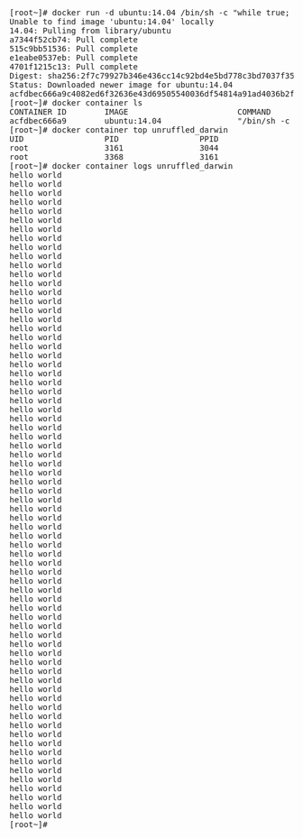 <pre>
[root~]# docker run -d ubuntu:14.04 /bin/sh -c "while true; do echo hello world; sleep 1; done"
Unable to find image 'ubuntu:14.04' locally
14.04: Pulling from library/ubuntu
a7344f52cb74: Pull complete
515c9bb51536: Pull complete
e1eabe0537eb: Pull complete
4701f1215c13: Pull complete
Digest: sha256:2f7c79927b346e436cc14c92bd4e5bd778c3bd7037f35bc639ac1589a7acfa90
Status: Downloaded newer image for ubuntu:14.04
acfdbec666a9c4082ed6f32636e43d69505540036df54814a91ad4036b2fxxxx
[root~]# docker container ls
CONTAINER ID        IMAGE                       COMMAND                  CREATED             STATUS              PORTS                   NAMES
acfdbec666a9        ubuntu:14.04                "/bin/sh -c 'while..."   19 seconds ago      Up 18 seconds                               unruffled_darwin
[root~]# docker container top unruffled_darwin
UID                 PID                 PPID                C                   STIME               TTY                 TIME                CMD
root                3161                3044                0                   14:40               ?                   00:00:00            /bin/sh -c while true; do echo hello world; sleep 1; done
root                3368                3161                0                   14:41               ?                   00:00:00            sleep 1
[root~]# docker container logs unruffled_darwin
hello world
hello world
hello world
hello world
hello world
hello world
hello world
hello world
hello world
hello world
hello world
hello world
hello world
hello world
hello world
hello world
hello world
hello world
hello world
hello world
hello world
hello world
hello world
hello world
hello world
hello world
hello world
hello world
hello world
hello world
hello world
hello world
hello world
hello world
hello world
hello world
hello world
hello world
hello world
hello world
hello world
hello world
hello world
hello world
hello world
hello world
hello world
hello world
hello world
hello world
hello world
hello world
hello world
hello world
hello world
hello world
hello world
hello world
hello world
hello world
hello world
hello world
hello world
hello world
hello world
hello world
hello world
hello world
hello world
hello world
hello world
hello world
[root~]#
</pre>
